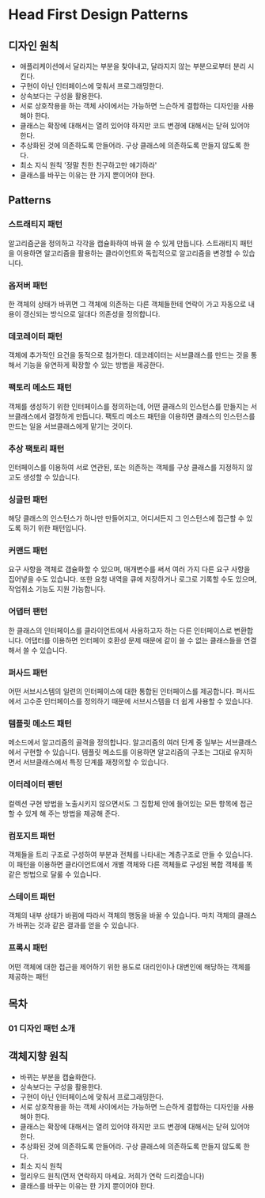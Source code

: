 # Head First Design Patterns

## 디자인 원칙

- 애플리케이션에서 달라지는 부분을 찾아내고, 달라지지 않는 부분으로부터 분리 시킨다.
- 구현이 아닌 인터페이스에 맞춰서 프로그래밍한다.
- 상속보다는 구성을 활용한다.
- 서로 상호작용을 하는 객체 사이에서는 가능하면 느슨하게 결합하는 디자인을 사용해야 한다.
- 클래스는 확장에 대해서는 열려 있어야 하지만 코드 변경에 대해서는 닫혀 있어야 한다.
- 추상화된 것에 의존하도록 만들어라. 구상 클래스에 의존하도록 만들지 않도록 한다.
- 최소 지식 원칙 '정말 친한 친구하고만 얘기하라'
- 클래스를 바꾸는 이유는 한 가지 뿐이어야 한다.

## Patterns

### 스트래티지 패턴

알고리즘군을 정의하고 각각을 캡슐화하여 바꿔 쓸 수 있게 만듭니다. 
스트래티지 패턴을 이용하면 알고리즘을 활용하는 클라이언트와 독립적으로 알고리즘을 변경할 수 있습니다.

### 옵저버 패턴

한 객체의 상태가 바뀌면 그 객체에 의존하는 다른 객체들한테 연락이 가고 자동으로 내용이 갱신되는 방식으로 일대다 의존성을 정의합니다.


### 데코레이터 패턴

객체에 추가적인 요건을 동적으로 첨가한다. 데코레이터는 서브클래스를 만드는 것을 통해서 기능을 유연하게 확장할 수 있는 방법을 제공한다.


### 팩토리 메소드 패턴

객체를 생성하기 위한 인터페이스를 정의하는데, 어떤 클래스의 인스턴스를 만들지는 서브클래스에서 결정하게 만듭니다. 팩토리 메소드 패턴을 이용하면 클래스의 인스턴스를 만드는 일을 서브클래스에게 맡기는 것이다.


### 추상 팩토리 패턴

인터페이스를 이용하여 서로 연관된, 또는 의존하는 객체를 구상 클래스를 지정하지 않고도 생성할 수 있습니다.

### 싱글턴 패턴

해당 클래스의 인스턴스가 하나만 만들어지고, 어디서든지 그 인스턴스에 접근할 수 있도록 하기 위한 패턴입니다.

### 커맨드 패턴

요구 사항을 객체로 갭슐화할 수 있으며, 매개변수를 써서 여러 가지 다른 요구 사항을 집어넣을 수도 있습니다. 또한 요청 내역을 큐에 저장하거나 로그로 기록할 수도 있으며, 작업취소 기능도 지원 가능합니다.

### 어댑터 팬턴

한 클래스의 인터페이스를 클라이언트에서 사용하고자 하는 다른 인터페이스로 변환합니다. 어댑터를 이용하면 인터페이 호환성 문제 때문에 같이 쓸 수 없는 클래스들을 연결해서 쓸 수 있습니다.

### 퍼사드 패턴

어떤 서브시스템의 일련의 인터페이스에 대한 통합된 인터페이스를 제공합니다. 퍼사드에서 고수준 인터페이스를 정의하기 때문에 서브시스템을 더 쉽게 사용할 수 있습니다.

### 템플릿 메소드 패턴

메소드에서 알고리즘의 골격을 정의합니다. 알고리즘의 여러 단계 중 일부는 서브클래스에서 구현할 수 있습니다. 템플릿 메소드를 이용하면 알고리즘의 구조는 그대로 유지하면서 서브클래스에서 특정 단계를 재정의할 수 있습니다.

### 이터레이터 팬턴

컬렉션 구현 방법을 노출시키지 않으면서도 그 집합체 안에 들어있는 모든 항목에 접근할 수 있게 해 주는 방법을 제공해 준다.


### 컴포지트 패턴

객체들을 트리 구조로 구성하여 부분과 전체를 나타내는 계층구조로 만들 수 있습니다. 이 패턴을 이용하면 클라이언트에서 개별 객체와 다른 객체들로 구성된 복합 객체를 똑같은 방법으로 달룰 수 있습니다.


### 스테이트 패턴

객체의 내부 상태가 바뀜에 따라서 객체의 행동을 바꿀 수 있습니다. 마치 객체의 클래스가 바뀌는 것과 같은 결과를 얻을 수 있습니다.

### 프록시 패턴

어떤 객체에 대한 접근을 제어하기 위한 용도로 대리인이나 대변인에 해당하는 객체를 제공하는 패턴

## 목차

### 01 디자인 패턴 소개


## 객체지향 원칙

- 바뀌는 부분을 캡슐화한다.
- 상속보다는 구성을 활용한다.
- 구현이 아닌 인터페이스에 맞춰서 프로그래밍한다.
- 서로 상호작용을 하는 객체 사이에서는 가능하면 느슨하게 결합하는 디자인을 사용해야 한다.
- 클래스는 확장에 대해서는 열려 있어야 하지만 코드 변경에 대해서는 닫혀 있어야 한다.
- 추상화된 것에 의존하도록 만들어라. 구상 클래스에 의존하도록 만들지 않도록 한다.
- 최소 지식 원칙
- 헐리우드 원칙(먼저 연락하지 마세요. 저희가 연락 드리겠습니다)
- 클래스를 바꾸는 이유는 한 가지 뿐이어야 한다.






